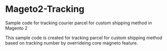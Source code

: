# Mageto2-Tracking
Sample code for tracking courier parcel for custom shipping method in Magento 2

This sample code is created for tracking parcel for custom shipping method based on tracking number by overrideing core magneto feature.
